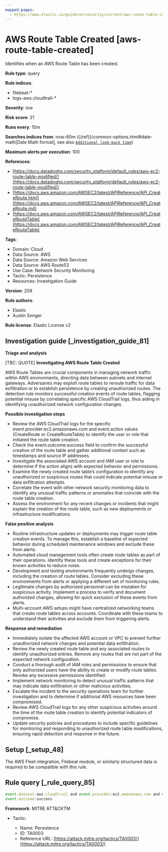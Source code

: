 ```yaml
---
mapped_pages:
  - https://www.elastic.co/guide/en/security/current/aws-route-table-created.html
---
```


# AWS Route Table Created [aws-route-table-created]

Identifies when an AWS Route Table has been created.

**Rule type**: query

**Rule indices**:

* filebeat-*
* logs-aws.cloudtrail-*

**Severity**: low

**Risk score**: 21

**Runs every**: 10m

**Searches indices from**: now-60m ({{ref}}/common-options.html#date-math[Date Math format], see also [`Additional look-back time`](docs-content://solutions/security/detect-and-alert/create-detection-rule.md#rule-schedule))

**Maximum alerts per execution**: 100

**References**:

* [https://docs.datadoghq.com/security_platform/default_rules/aws-ec2-route-table-modified/](https://docs.datadoghq.com/security_platform/default_rules/aws-ec2-route-table-modified/)
* [https://docs.aws.amazon.com/AWSEC2/latest/APIReference/API_CreateRoute.html](https://docs.aws.amazon.com/AWSEC2/latest/APIReference/API_CreateRoute.md)
* [https://docs.aws.amazon.com/AWSEC2/latest/APIReference/API_CreateRouteTable](https://docs.aws.amazon.com/AWSEC2/latest/APIReference/API_CreateRouteTable)

**Tags**:

* Domain: Cloud
* Data Source: AWS
* Data Source: Amazon Web Services
* Data Source: AWS Route53
* Use Case: Network Security Monitoring
* Tactic: Persistence
* Resources: Investigation Guide

**Version**: 208

**Rule authors**:

* Elastic
* Austin Songer

**Rule license**: Elastic License v2

## Investigation guide [_investigation_guide_81]

**Triage and analysis**

[TBC: QUOTE]
**Investigating AWS Route Table Created**

AWS Route Tables are crucial components in managing network traffic within AWS environments, directing data between subnets and internet gateways. Adversaries may exploit route tables to reroute traffic for data exfiltration or to establish persistence by creating unauthorized routes. The detection rule monitors successful creation events of route tables, flagging potential misuse by correlating specific AWS CloudTrail logs, thus aiding in identifying unauthorized network configuration changes.

**Possible investigation steps**

* Review the AWS CloudTrail logs for the specific event.provider:ec2.amazonaws.com and event.action values (CreateRoute or CreateRouteTable) to identify the user or role that initiated the route table creation.
* Check the event.outcome:success field to confirm the successful creation of the route table and gather additional context such as timestamps and source IP addresses.
* Investigate the associated AWS account and IAM user or role to determine if the action aligns with expected behavior and permissions.
* Examine the newly created route table’s configuration to identify any unauthorized or suspicious routes that could indicate potential misuse or data exfiltration attempts.
* Correlate the event with other network security monitoring data to identify any unusual traffic patterns or anomalies that coincide with the route table creation.
* Assess the environment for any recent changes or incidents that might explain the creation of the route table, such as new deployments or infrastructure modifications.

**False positive analysis**

* Routine infrastructure updates or deployments may trigger route table creation events. To manage this, establish a baseline of expected behavior during scheduled maintenance windows and exclude these from alerts.
* Automated cloud management tools often create route tables as part of their operations. Identify these tools and create exceptions for their known activities to reduce noise.
* Development and testing environments frequently undergo changes, including the creation of route tables. Consider excluding these environments from alerts or applying a different set of monitoring rules.
* Legitimate changes by authorized personnel can be mistaken for suspicious activity. Implement a process to verify and document authorized changes, allowing for quick exclusion of these events from alerts.
* Multi-account AWS setups might have centralized networking teams that create route tables across accounts. Coordinate with these teams to understand their activities and exclude them from triggering alerts.

**Response and remediation**

* Immediately isolate the affected AWS account or VPC to prevent further unauthorized network changes and potential data exfiltration.
* Review the newly created route table and any associated routes to identify unauthorized entries. Remove any routes that are not part of the expected network configuration.
* Conduct a thorough audit of IAM roles and permissions to ensure that only authorized users have the ability to create or modify route tables. Revoke any excessive permissions identified.
* Implement network monitoring to detect unusual traffic patterns that may indicate data exfiltration or other malicious activities.
* Escalate the incident to the security operations team for further investigation and to determine if additional AWS resources have been compromised.
* Review AWS CloudTrail logs for any other suspicious activities around the time of the route table creation to identify potential indicators of compromise.
* Update security policies and procedures to include specific guidelines for monitoring and responding to unauthorized route table modifications, ensuring rapid detection and response in the future.


## Setup [_setup_48]

The AWS Fleet integration, Filebeat module, or similarly structured data is required to be compatible with this rule.


## Rule query [_rule_query_85]

```js
event.dataset:aws.cloudtrail and event.provider:ec2.amazonaws.com and event.action:(CreateRoute or CreateRouteTable) and
event.outcome:success
```

**Framework**: MITRE ATT&CKTM

* Tactic:

    * Name: Persistence
    * ID: TA0003
    * Reference URL: [https://attack.mitre.org/tactics/TA0003/](https://attack.mitre.org/tactics/TA0003/)



